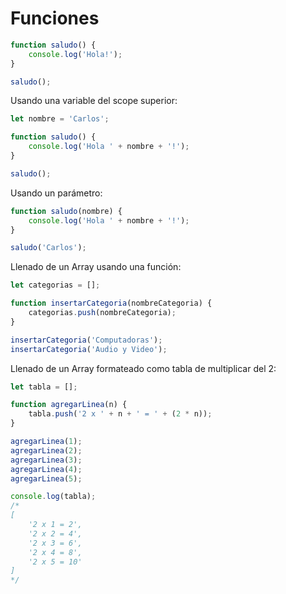 # Funciones

```js
function saludo() {
	console.log('Hola!');
}

saludo();
```

Usando una variable del scope superior:

```js
let nombre = 'Carlos';

function saludo() {
	console.log('Hola ' + nombre + '!');
}

saludo();
```

Usando un parámetro:

```js
function saludo(nombre) {
	console.log('Hola ' + nombre + '!');
}

saludo('Carlos');
```

Llenado de un Array usando una función:

```js
let categorias = [];

function insertarCategoria(nombreCategoria) {
	categorias.push(nombreCategoria);
}

insertarCategoria('Computadoras');
insertarCategoria('Audio y Video');
```

Llenado de un Array formateado como tabla de multiplicar del 2:
```js
let tabla = [];

function agregarLinea(n) {
	tabla.push('2 x ' + n + ' = ' + (2 * n));
}

agregarLinea(1);
agregarLinea(2);
agregarLinea(3);
agregarLinea(4);
agregarLinea(5);

console.log(tabla);
/*
[
	'2 x 1 = 2',
	'2 x 2 = 4',
	'2 x 3 = 6',
	'2 x 4 = 8',
	'2 x 5 = 10'
]
*/
```
